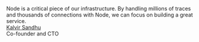 Node is a critical piece of our infrastructure. By handling millions of traces and thousands of connections with Node, we can focus on building a great service.  
[Kalvir Sandhu](http://www.caliper.io/)  
Co-founder and CTO
